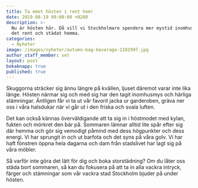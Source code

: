 ```yaml
---
title: Ta emot hösten i rent hem!
date: 2019-08-19 00:00:00 +0200
description: >-
  Nu är hösten här. Då vill vi Stockholmare spendera mer mystid inomhus, ich ha
  det rent och städat hemma.
categories:
  - Nyheter
image: /images/nyheter/autumn-bag-beverage-2282997.jpg
author_staff_member: set
layout: post
bokaknapp: true
published: true
---
```


Skuggorna str&auml;cker sig &auml;nnu l&auml;ngre p&aring; kv&auml;llen, ljuset d&auml;remot varar inte lika l&auml;nge. Hösten n&auml;rmar sig och med sig har den tagit inomhusmys och h&auml;rliga st&auml;mningar. &Auml;ntligen f&aring;r vi ta ut v&aring;r favorit jacka ur garderoben, gr&auml;va ner oss i v&aring;ra halsdukar n&auml;r vi g&aring;r ut i den friska och svala luften.

Det kan ocks&aring; k&auml;nnas överv&auml;ldigande att ta sig in i höstmodet med kylan, fukten och mörkret den b&auml;r p&aring;. Sommaren l&auml;mnar alltid lite sp&aring;r efter sig d&auml;r hemma och gör sig vemodigt p&aring;mind med dess högpunkter och dess energi. Vi har sprungit in och ut barfota och det syns p&aring; v&aring;ra golv. Vi har haft fönstren öppna hela dagarna och dam fr&aring;n stadslivet har lagt sig p&aring; v&aring;ra möbler.

S&aring; varför inte göra det l&auml;tt för dig och boka storst&auml;dning? Om du l&aring;ter oss st&auml;da bort sommaren, s&aring; kan du fokusera p&aring; att ta in alla vackra intryck, f&auml;rger och st&auml;mningar som v&aring;r vackra stad Stockholm bjuder p&aring; under hösten.